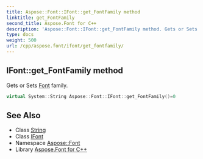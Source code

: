 ```yaml
---
title: Aspose::Font::IFont::get_FontFamily method
linktitle: get_FontFamily
second_title: Aspose.Font for C++
description: 'Aspose::Font::IFont::get_FontFamily method. Gets or Sets Font family in C++.'
type: docs
weight: 500
url: /cpp/aspose.font/ifont/get_fontfamily/
---
```

## IFont::get_FontFamily method


Gets or Sets [Font](../../font/) family.

```cpp
virtual System::String Aspose::Font::IFont::get_FontFamily()=0
```

## See Also

* Class [String](../../../system/string/)
* Class [IFont](../)
* Namespace [Aspose::Font](../../)
* Library [Aspose.Font for C++](../../../)
